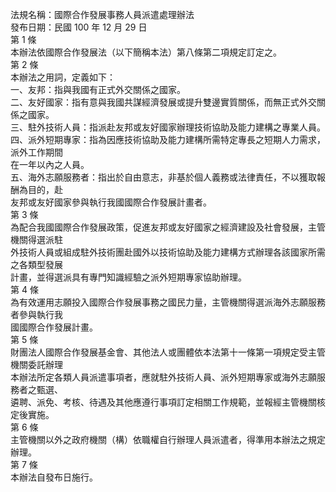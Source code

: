 法規名稱：國際合作發展事務人員派遣處理辦法  
發布日期：民國 100 年 12 月 29 日  
第 1 條  
本辦法依國際合作發展法（以下簡稱本法）第八條第二項規定訂定之。  
第 2 條  
本辦法之用詞，定義如下：  
一、友邦：指與我國有正式外交關係之國家。  
二、友好國家：指有意與我國共謀經濟發展或提升雙邊實質關係，而無正式外交關係之國家。  
三、駐外技術人員：指派赴友邦或友好國家辦理技術協助及能力建構之專業人員。  
四、派外短期專家：指為因應技術協助及能力建構所需特定專長之短期人力需求，派外工作期間  
在一年以內之人員。  
五、海外志願服務者：指出於自由意志，非基於個人義務或法律責任，不以獲取報酬為目的，赴  
友邦或友好國家參與執行我國國際合作發展計畫者。  
第 3 條  
為配合我國國際合作發展政策，促進友邦或友好國家之經濟建設及社會發展，主管機關得選派駐  
外技術人員或組成駐外技術團赴國外以技術協助及能力建構方式辦理各該國家所需之各類型發展  
計畫，並得選派具有專門知識經驗之派外短期專家協助辦理。  
第 4 條  
為有效運用志願投入國際合作發展事務之國民力量，主管機關得選派海外志願服務者參與執行我  
國國際合作發展計畫。  
第 5 條  
財團法人國際合作發展基金會、其他法人或團體依本法第十一條第一項規定受主管機關委託辦理  
本辦法所定各類人員派遣事項者，應就駐外技術人員、派外短期專家或海外志願服務者之甄選、  
遴聘、派免、考核、待遇及其他應遵行事項訂定相關工作規範，並報經主管機關核定後實施。  
第 6 條  
主管機關以外之政府機關（構）依職權自行辦理人員派遣者，得準用本辦法之規定辦理。  
第 7 條  
本辦法自發布日施行。  


